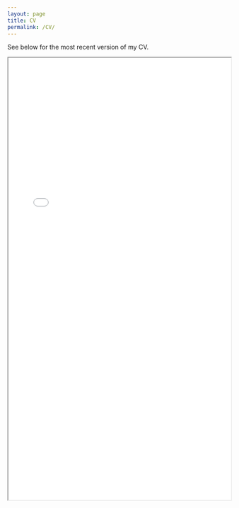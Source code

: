 ```yaml
---
layout: page
title: CV
permalink: /CV/
---
```

See below for the most recent version of my CV.

<iframe src="/files/CV_HelenGiles.pdf" width="100%" height="1000px">
</iframe>
